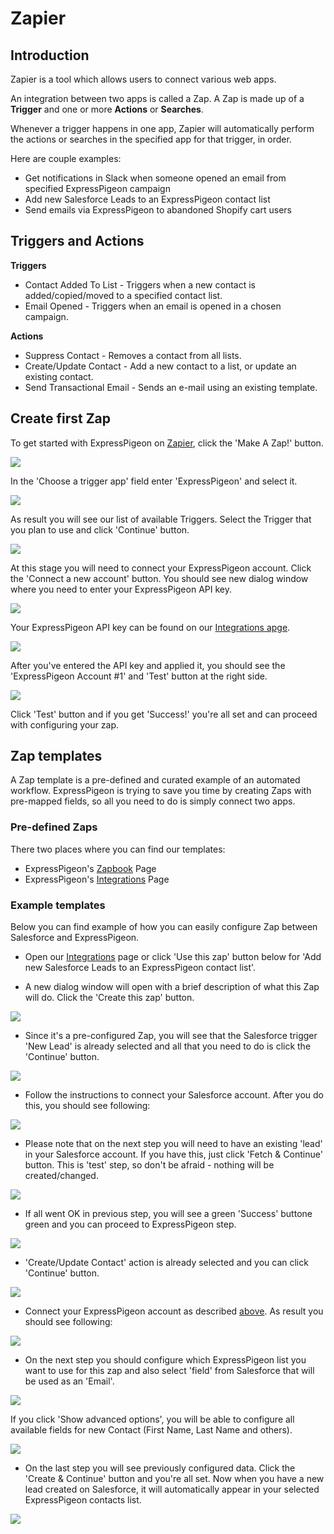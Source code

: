 # Zapier

## Introduction

Zapier is a tool which allows users to connect various web apps.

An integration between two apps is called a Zap. A Zap is made up of a **Trigger** and one or more **Actions** or **Searches**.

Whenever a trigger happens in one app, Zapier will automatically perform the actions or searches in the specified app for that trigger, in order.

Here are couple examples:

* Get notifications in Slack when someone opened an email from specified ExpressPigeon campaign
* Add new Salesforce Leads to an ExpressPigeon contact list
* Send emails via ExpressPigeon to abandoned Shopify cart users

## Triggers and Actions


**Triggers**

* Contact Added To List - Triggers when a new contact is added/copied/moved to a specified contact list.
* Email Opened - Triggers when an email is opened in a chosen campaign.


**Actions**

* Suppress Contact - Removes a contact from all lists.
* Create/Update Contact - Add a new contact to a list, or update an existing contact.
* Send Transactional Email - Sends an e-mail using an existing template.

## Create first Zap

To get started with ExpressPigeon on [Zapier](https://zapier.com), click the 'Make A Zap!' button.

![](images/zapier/zap_1.png)

In the 'Choose a trigger app' field enter 'ExpressPigeon' and select it.

![](images/zapier/zap_2.png)

As result you will see our list of available Triggers. Select the Trigger that you plan to use and click 'Continue' button.

![](images/zapier/zap_3.png)

At this stage you will need to connect your ExpressPigeon account. Click the 'Connect a new account' button. You should see new dialog window where you need to enter your ExpressPigeon API key.

![](images/zapier/zap_4.png)

Your ExpressPigeon API key can be found on our [Integrations apge](https://expresspigeon.com/settings/integrations).

![](images/zapier/zap_5.png)

After you've entered the API key and applied it, you should see the 'ExpressPigeon Account #1' and 'Test' button at the right side.

![](images/zapier/zap_6.png)

Click 'Test' button and if you get 'Success!' you're all set and can proceed with configuring your zap.

## Zap templates

A Zap template is a pre-defined and curated example of an automated workflow. ExpressPigeon is trying to save you time by creating Zaps with pre-mapped fields, so all you need to do is simply connect two apps. 

### Pre-defined Zaps

There two places where you can find our templates:

* ExpressPigeon's [Zapbook](https://zapier.com/zapbook/expresspigeon/) Page
* ExpressPigeon's [Integrations](https://expresspigeon.com/integrations) Page

### Example templates

Below you can find example of how you can easily configure Zap between Salesforce and ExpressPigeon.

- Open our [Integrations](https://expresspigeon.com/integrations) page or click 'Use this zap' button below for 'Add new Salesforce Leads to an ExpressPigeon contact list'.

<script src="https://zapier.com/zapbook/embed/widget.js?services=expresspigeon&container=true&limit=10,"></script>

- A new dialog window will open with a brief description of what this Zap will do. Click the 'Create this zap' button.

![](images/zapier/zap_8.png)

- Since it's a pre-configured Zap, you will see that the Salesforce trigger 'New Lead' is already selected and all that you need to do is click the 'Continue' button.

![](images/zapier/zap_9.png)

- Follow the instructions to connect your Salesforce account. After you do this, you should see following:

![](images/zapier/zap_10.png)

- Please note that on the next step you will need to have an existing 'lead' in your Salesforce account. If you have this, just click 'Fetch & Continue' button. This is 'test' step, so don't be afraid - nothing will be created/changed.

![](images/zapier/zap_11.png)

- If all went OK in previous step, you will see a green 'Success' buttone green and you can proceed to ExpressPigeon step.

![](images/zapier/zap_12.png)

- 'Create/Update Contact' action is already selected and you can click 'Continue' button.

![](images/zapier/zap_13.png)

- Connect your ExpressPigeon account as described [above](#how-to-create-first-zap-with-expressPigeon). As result you should see following:

![](images/zapier/zap_14.png)

- On the next step you should configure which ExpressPigeon list you want to use for this zap and also select 'field' from Salesforce that will be used as an 'Email'.

![](images/zapier/zap_15.png)

If you click 'Show advanced options', you will be able to configure all available fields for new Contact (First Name, Last Name and others).

![](images/zapier/zap_16.png)

- On the last step you will see previously configured data. Click the 'Create & Continue' button and you're all set. Now when you have a new lead created on Salesforce, it will automatically appear in your selected ExpressPigeon contacts list. 

![](images/zapier/zap_17.png)


